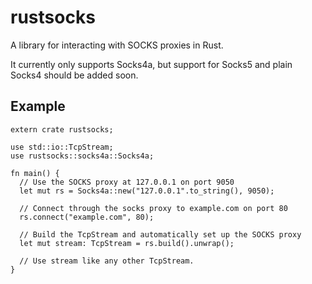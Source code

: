rustsocks
=========

A library for interacting with SOCKS proxies in Rust.

It currently only supports Socks4a, but support for Socks5 and plain Socks4 should be added soon.

Example
-------
    extern crate rustsocks;

    use std::io::TcpStream;
    use rustsocks::socks4a::Socks4a;

    fn main() {
      // Use the SOCKS proxy at 127.0.0.1 on port 9050
      let mut rs = Socks4a::new("127.0.0.1".to_string(), 9050);

      // Connect through the socks proxy to example.com on port 80
      rs.connect("example.com", 80);

      // Build the TcpStream and automatically set up the SOCKS proxy
      let mut stream: TcpStream = rs.build().unwrap();

      // Use stream like any other TcpStream.
    }
